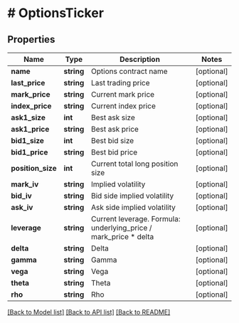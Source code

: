 # # OptionsTicker

## Properties

Name | Type | Description | Notes
------------ | ------------- | ------------- | -------------
**name** | **string** | Options contract name | [optional] 
**last_price** | **string** | Last trading price | [optional] 
**mark_price** | **string** | Current mark price | [optional] 
**index_price** | **string** | Current index price | [optional] 
**ask1_size** | **int** | Best ask size | [optional] 
**ask1_price** | **string** | Best ask price | [optional] 
**bid1_size** | **int** | Best bid size | [optional] 
**bid1_price** | **string** | Best bid price | [optional] 
**position_size** | **int** | Current total long position size | [optional] 
**mark_iv** | **string** | Implied volatility | [optional] 
**bid_iv** | **string** | Bid side implied volatility | [optional] 
**ask_iv** | **string** | Ask side implied volatility | [optional] 
**leverage** | **string** | Current leverage. Formula: underlying_price / mark_price * delta | [optional] 
**delta** | **string** | Delta | [optional] 
**gamma** | **string** | Gamma | [optional] 
**vega** | **string** | Vega | [optional] 
**theta** | **string** | Theta | [optional] 
**rho** | **string** | Rho | [optional] 

[[Back to Model list]](../../README.md#documentation-for-models) [[Back to API list]](../../README.md#documentation-for-api-endpoints) [[Back to README]](../../README.md)
